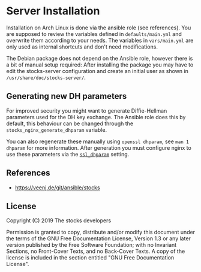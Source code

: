 # Server Installation

Installation on Arch Linux is done via the ansible role (see references). You
are supposed to review the variables defined in `defaults/main.yml` and
overwrite them according to your needs. The variables in `vars/main.yml` are
only used as internal shortcuts and don't need modifications.

The Debian package does not depend on the Ansible role, however there is a bit
of manual setup required: After installing the package you may have to edit the
stocks-server configuration and create an initial user as shown in
`/usr/share/doc/stocks-server/`.

## Generating new DH parameters

For improved security you might want to generate Diffie-Hellman parameters used
for the DH key exchange. The Ansible role does this by default, this behaviour
can be changed through the `stocks_nginx_generate_dhparam` variable.

You can also regenerate these manually using `openssl dhparam`, see `man 1
dhparam` for more information. After generation you must configure nginx to use
these parameters via the
[`ssl_dhparam`](https://nginx.org/en/docs/http/ngx_http_ssl_module.html#ssl_dhparam)
setting.

## References

* https://veenj.de/git/ansible/stocks

## License

Copyright (C)  2019  The stocks developers

Permission is granted to copy, distribute and/or modify this document
under the terms of the GNU Free Documentation License, Version 1.3
or any later version published by the Free Software Foundation;
with no Invariant Sections, no Front-Cover Texts, and no Back-Cover Texts.
A copy of the license is included in the section entitled "GNU
Free Documentation License".
